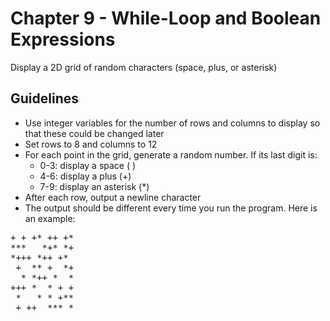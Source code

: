 # Chapter 9 - While-Loop and Boolean Expressions

Display a 2D grid of random characters (space, plus, or asterisk)

## Guidelines
* Use integer variables for the number of rows and columns to display so that these could be changed later
* Set rows to 8 and columns to 12
* For each point in the grid, generate a random number.  If its last digit is:
  * 0-3: display a space ( )
  * 4-6: display a plus (+)
  * 7-9: display an asterisk (*)
* After each row, output a newline character
* The output should be different every time you run the program.  Here is an example:
<pre>
+ + +* ++ +*
***   *+* *+
*+++ *++ +* 
 +  ** +  *+
  * *++ *  *
+++ *  * + +
 *   * * +**
 + ++  *** *
</pre>

